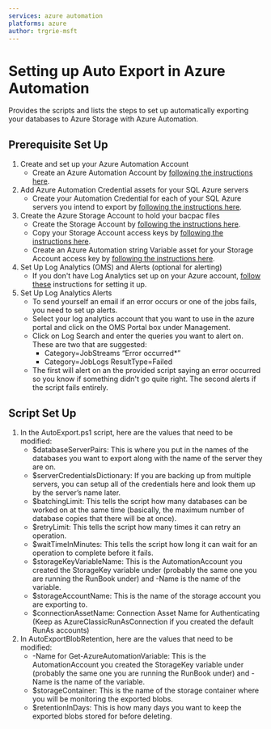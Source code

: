 ```yaml
---
services: azure automation
platforms: azure
author: trgrie-msft
---
```


# Setting up Auto Export in Azure Automation

Provides the scripts and lists the steps to set up automatically exporting your databases to Azure Storage with Azure Automation.

## Prerequisite Set Up

1. Create and set up your Azure Automation Account
	- Create an Azure Automation Account by [following the instructions here](https://docs.microsoft.com/en-us/azure/automation/automation-sec-configure-azure-runas-account).
2. Add Azure Automation Credential assets for your SQL Azure servers
	- Create your Automation Credential for each of your SQL Azure servers you intend to export by [following the instructions here](https://docs.microsoft.com/en-us/azure/automation/automation-credentials#creating-a-new-credential-asset).
3. Create the Azure Storage Account to hold your bacpac files
	- Create the Storage Account by [following the instructions here](https://docs.microsoft.com/en-us/azure/storage/storage-create-storage-account#create-a-storage-account).
	- Copy your Storage Account access keys by [following the instructions here](https://docs.microsoft.com/en-us/azure/storage/storage-create-storage-account#view-and-copy-storage-access-keys).
	- Create an Azure Automation string Variable asset for your Storage Account access key by [following the instructions here](https://docs.microsoft.com/en-us/azure/automation/automation-variables#creating-an-automation-variable).
4. Set Up Log Analytics (OMS) and Alerts (optional for alerting)
	- If you don't have Log Analytics set up on your Azure account, [follow these](https://docs.microsoft.com/en-us/azure/automation/automation-manage-send-joblogs-log-analytics) instructions for setting it up.
5. Set Up Log Analytics Alerts
	- To send yourself an email if an error occurs or one of the jobs fails, you need to set up alerts.
	- Select your log analytics account that you want to use in the azure portal and click on the OMS Portal box under Management.
	- Click on Log Search and enter the queries you want to alert on. These are two that are suggested:
		- Category=JobStreams “Error occurred*”
		- Category=JobLogs ResultType=Failed
	- The first will alert on an the provided script saying an error occurred so you know if something didn't go quite right. The second alerts if the script fails entirely.

## Script Set Up

1. In the AutoExport.ps1 script, here are the values that need to be modified:
	- $databaseServerPairs: This is where you put in the names of the databases you want to export along with the name of the server they are on.
	- $serverCredentialsDictionary: If you are backing up from multiple servers, you can setup all of the credentials here and look them up by the server’s name later.
	- $batchingLimit: This tells the script how many databases can be worked on at the same time (basically, the maximum number of database copies that there will be at once).
	- $retryLimit: This tells the script how many times it can retry an operation.
	- $waitTimeInMinutes: This tells the script how long it can wait for an operation to complete before it fails.
	- $storageKeyVariableName: This is the AutomationAccount you created the StorageKey variable under (probably the same one you are running the RunBook under) and -Name is the name of the variable.
	- $storageAccountName: This is the name of the storage account you are exporting to.
	- $connectionAssetName: Connection Asset Name for Authenticating (Keep as AzureClassicRunAsConnection if you created the default RunAs accounts) 
2. In AutoExportBlobRetention, here are the values that need to be modified:
	- -Name for Get-AzureAutomationVariable: This is the AutomationAccount you created the StorageKey variable under (probably the same one you are running the RunBook under) and -Name is the name of the variable.
	- $storageContainer: This is the name of the storage container where you will be monitoring the exported blobs.
	- $retentionInDays: This is how many days you want to keep the exported blobs stored for before deleting.
